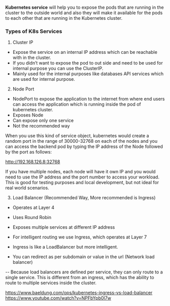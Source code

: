 <b>Kubernetes service</b> will help you to expose the pods that are running in the cluster to the outside world and also they will make it available for the pods to each other that are running in the Kubernetes cluster.



### Types of K8s Services

1. Cluster IP
  * Expose the service on an internal IP address which can be reachable with in the cluster.
  * If you didn’t want to expose the pod to out side and need to be used for internal purpose you can use the ClusterIP.
  * Mainly used for the internal purposes like databases API services which are used for internal purpose.


2. Node Port
  * NodePort to expose the application to the internet from where end users can access the application which is running inside the pod of kubernetes cluster.
  * Exposes Node
  * Can expose only one service
  * Not the recommended way

  When you use this kind of service object, kubernetes would create a random port in the range of 30000-32768 on each of the nodes and you can access the backend pod by typing the IP address of the Node followed by the port as follows:

  http://192.168.126.8:32768


  If you have multiple nodes, each node will have it own IP and you would need to use the IP address and the port number to access your workload. This is good for testing purposes and local development, but not ideal for real world scenarios.


3. Load Balancer (Recommended Way, More recommended is Ingress)
  * Operates at Layer 4
  * Uses Round Robin
  * Exposes multiple services at different IP address
  * For intelligent routing we use Ingress, which operates at Layer 7
  
  * Ingress is like a LoadBalancer but more intelligent.
  * You can redirect as per subdomain or value in the url (Network load balancer)


--
Because load balancers are defined per service, they can only route to a single service. This is different from an ingress, which has the ability to route to multiple services inside the cluster.


https://www.baeldung.com/ops/kubernetes-ingress-vs-load-balancer
https://www.youtube.com/watch?v=NPFbYpb0I7w
